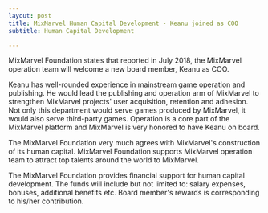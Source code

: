```yaml
---
layout: post
title: MixMarvel Human Capital Development - Keanu joined as COO
subtitle: Human Capital Development 

---
```


MixMarvel Foundation states that reported in July 2018, the MixMarvel operation team will welcome a new board member, Keanu as COO.

Keanu has well-rounded experience in mainstream game operation and publishing. He would lead the publishing and operation arm of MixMarvel to strengthen MixMarvel projects' user acquisition, retention and adhesion. Not only this department would serve games produced by MixMarvel, it would also serve third-party games. Operation is a core part of the MixMarvel platform and MixMarvel is very honored to have Keanu on board. 

The MixMarvel Foundation very much agrees with MixMarvel's construction of its human capital. MixMarvel Foundation supports MixMarvel operation team to attract top talents around the world to MixMarvel.

The MixMarvel Foundation provides financial support for human capital development. The funds will include but not limited to: salary expenses, bonuses, additional benefits etc. Board member's rewards is corresponding to his/her contribution.

